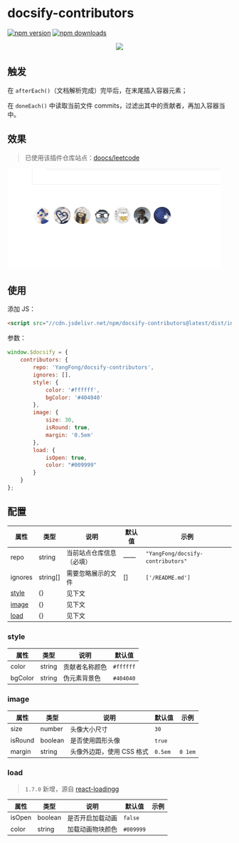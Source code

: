 # docsify-contributors

[![npm version](https://img.shields.io/npm/v/docsify-contributors)](https://www.npmjs.com/package/docsify-contributors)
[![npm `downloads`](https://img.shields.io/npm/dm/docsify-contributors)](https://www.npmjs.com/package/docsify-contributors)

<p align="center">
  <img src="https://docsify.js.org/_media/icon.svg" />
</p>

## 触发

在 `afterEach()`（文档解析完成）完毕后，在末尾插入容器元素；

在 `doneEach()` 中读取当前文件 commits，过滤出其中的贡献者，再加入容器当中。

## 效果

> 已使用该插件仓库站点：[doocs/leetcode](https://doocs.github.io/leetcode/#/)

![demo](./images/demo.gif)

## 使用

添加 JS：

```html
<script src="//cdn.jsdelivr.net/npm/docsify-contributors@latest/dist/index.min.js"></script>
```

参数：

```js
window.$docsify = {
    contributors: {
        repo: 'YangFong/docsify-contributors',
        ignores: [],
        style: {
            color: '#ffffff',
            bgColor: '#404040'
        },
        image: {
            size: 30,
            isRound: true,
            margin: '0.5em'
        },
        load: {
            isOpen: true,
            color: "#009999"
        }
    }
};
```

## 配置

| 属性            | 类型     | 说明                     | 默认值 | 示例                              |
| --------------- | -------- | ------------------------ | ------ | --------------------------------- |
| repo            | string   | 当前站点仓库信息（必填） | ——     | `"YangFong/docsify-contributors"` |
| ignores         | string[] | 需要忽略展示的文件       | []     | `['/README.md']`                  |
| [style](#style) | {}       | 见下文                   |        |                                   |
| [image](#image) | {}       | 见下文                   |        |                                   |
| [load](#load)   | {}       | 见下文                   |        |                                   |

### style

| 属性    | 类型   | 说明           | 默认值    |
| ------- | ------ | -------------- | --------- |
| color   | string | 贡献者名称颜色 | `#ffffff` |
| bgColor | string | 伪元素背景色   | `#404040` |

### image

| 属性    | 类型    | 说明                      | 默认值  | 示例    |
| ------- | ------- | ------------------------- | ------- | ------- |
| size    | number  | 头像大小尺寸              | `30`    |         |
| isRound | boolean | 是否使用圆形头像          | `true`  |         |
| margin  | string  | 头像外边距，使用 CSS 格式 | `0.5em` | `0 1em` |

### load

> `1.7.0` 新增，源自 [react-loadingg](https://github.com/Summer-andy/react-loading)

| 属性   | 类型    | 说明             | 默认值    | 示例 |
| ------ | ------- | ---------------- | --------- | ---- |
| isOpen | boolean | 是否开启加载动画 | `false`   |      |
| color  | string  | 加载动画物块颜色 | `#009999` |      |

